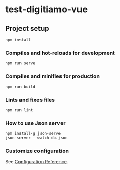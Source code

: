 # test-digitiamo-vue

## Project setup
```
npm install
```

### Compiles and hot-reloads for development
```
npm run serve
```

### Compiles and minifies for production
```
npm run build
```

### Lints and fixes files
```
npm run lint
```
### How to use Json server
```
npm install-g json-serve
json-server --watch db.json
```

### Customize configuration
See [Configuration Reference](https://cli.vuejs.org/config/).
